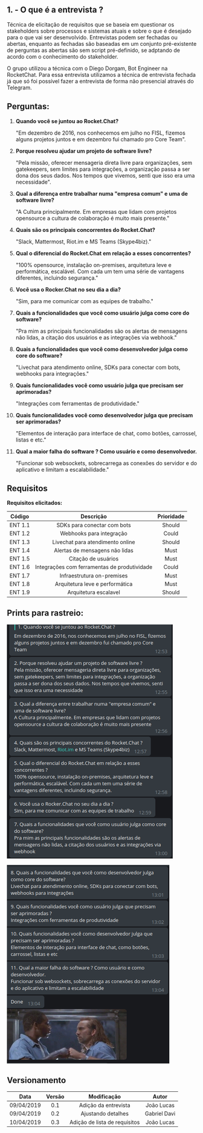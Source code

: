 ## 1. - O que é a entrevista ?

Técnica de elicitação de requisitos que se baseia em questionar os stakeholders sobre processos e sistemas atuais e sobre o que é desejado para o que vai ser desenvolvido. Entrevistas podem ser fechadas ou abertas, enquanto as fechadas são baseadas em um conjunto pré-existente de perguntas as abertas são sem script pré-definido, se adptando de acordo com o conhecimento do stakeholder.

O grupo utilizou a técnica com o Diego Dorgam, Bot Engineer na RocketChat. Para essa entrevista utilizamos a técnica de entrevista fechada já que só foi possível fazer a entrevista de forma não presencial através do Telegram. 

## Perguntas:

1. **Quando você se juntou ao Rocket.Chat?**


     "Em dezembro de 2016, nos conhecemos em julho no FISL, fizemos alguns projetos juntos e em dezembro fui chamado pro Core Team".


2. **Porque resolveu ajudar um projeto de software livre?**


     "Pela missão, oferecer mensageria direta livre para organizações, sem gatekeepers, sem limites para integrações, a organização passa a ser dona dos seus dados. Nos tempos que vivemos, senti que isso era uma necessidade".


3. **Qual a diferença entre trabalhar numa "empresa comum" e uma de software livre?**


     "A Cultura principalmente. Em empresas que lidam com projetos opensource a cultura de colaboração é muito mais presente."


4. **Quais são os principais concorrentes do Rocket.Chat?**


     "Slack, Mattermost, Riot.im e MS Teams (Skype4biz)."


5. **Qual o diferencial do Rocket.Chat em relação a esses concorrentes?**


     "100% opensource, instalação on-premises, arquitetura leve e performática, escalável. Com cada um tem uma série de vantagens diferentes, incluindo segurança."


6. **Você usa o Rocker.Chat no seu dia a dia?**


     "Sim, para me comunicar com as equipes de trabalho."


7. **Quais a funcionalidades que você como usuário julga como core do software?**


     "Pra mim as principais funcionalidades são os alertas de mensagens não lidas, a citação dos usuários e as integrações via webhook."


8. **Quais a funcionalidades que você como desenvolvedor julga como core do software?**


    "Livechat para atendimento online, SDKs para conectar com bots, webhooks para integrações."


9. **Quais funcionalidades você como usuário julga que precisam ser aprimoradas?** 


    "Integrações com ferramentas de produtividade."


10. **Quais funcionalidades você como desenvolvedor julga que precisam ser aprimoradas?** 


    "Elementos de interação para interface de chat, como botões, carrossel, listas e etc."


11. **Qual a maior falha do software ? Como usuário e como desenvolvedor.**


    "Funcionar sob websockets, sobrecarrega as conexões do servidor e do aplicativo e limitam a escalabilidade."


## Requisitos

**Requisitos elicitados:**

| Código | Descrição | Prioridade |
| :------: | :------: | :------: |
| ENT 1.1 | SDKs para conectar com bots | Should |
| ENT 1.2 | Webhooks para integração | Could |
| ENT 1.3 | Livechat para atendimento online | Should |
| ENT 1.4 | Alertas de mensagens não lidas | Must |
| ENT 1.5 | Citação de usuários | Must | 
| ENT 1.6 | Integrações com ferramentas de produtividade | Could |
| ENT 1.7 | Infraestrutura on-premises | Must |
| ENT 1.8 | Arquitetura leve e performática | Must |
| ENT 1.9 | Arquitetura escalavel | Should |



## Prints para rastreio:

![Prints](../img/Elicitacao/parte1-print.png)

![Prints](../img/Elicitacao/parte2-print.png)


## Versionamento

| Data | Versão | Modificação | Autor |
|  :------: | :------: | :------: | :------: |
| 09/04/2019 | 0.1 | Adição da entrevista | João Lucas |
| 09/04/2019 | 0.2 | Ajustando detalhes | Gabriel Davi |
| 10/04/2019 | 0.3 | Adição de lista de requisitos | João Lucas |
